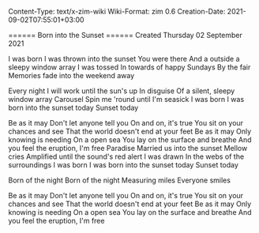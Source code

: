 Content-Type: text/x-zim-wiki
Wiki-Format: zim 0.6
Creation-Date: 2021-09-02T07:55:01+03:00

====== Born into the Sunset ======
Created Thursday 02 September 2021

I was born
I was thrown into the sunset
You were there
And a outside a sleepy window array
I was tossed
In towards of happy Sundays
By the fair
Memories fade into the weekend away

Every night
I will work until the sun's up
In disguise
Of a silent, sleepy window array
Carousel
Spin me 'round until I'm seasick
I was born
I was born into the sunset today
Sunset today

Be as it may
Don't let anyone tell you
On and on, it's true
You sit on your chances and see
That the world doesn't end at your feet
Be as it may
Only knowing is needing
On a open sea
You lay on the surface and breathe
And you feel the eruption, I'm free
Paradise
Married us into the sunset
Mellow cries
Amplified until the sound's red alert
I was drawn
In the webs of the surroundings
I was born
I was born into the sunset today
Sunset today

Born of the night
Born of the night
Measuring miles
Everyone smiles

Be as it may
Don't let anyone tell you
On and on, it's true
You sit on your chances and see
That the world doesn't end at your feet
Be as it may
Only knowing is needing
On a open sea
You lay on the surface and breathe
And you feel the eruption, I'm free
